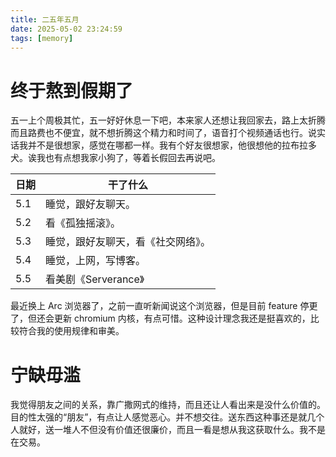 ```yaml
---
title: 二五年五月
date: 2025-05-02 23:24:59
tags: [memory]
---
```


# 终于熬到假期了

五一上个周极其忙，五一好好休息一下吧，本来家人还想让我回家去，路上太折腾而且路费也不便宜，就不想折腾这个精力和时间了，语音打个视频通话也行。说实话我并不是很想家，感觉在哪都一样。我有个好友很想家，他很想他的拉布拉多犬。诶我也有点想我家小狗了，等着长假回去再说吧。

| 日期 | 干了什么                           |
| ---- | ---------------------------------- |
| 5.1  | 睡觉，跟好友聊天。                 |
| 5.2  | 看《孤独摇滚》。                   |
| 5.3  | 睡觉，跟好友聊天，看《社交网络》。 |
| 5.4  | 睡觉，上网，写博客。               |
| 5.5  | 看美剧《Serverance》               |

最近换上 Arc 浏览器了，之前一直听新闻说这个浏览器，但是目前 feature 停更了，但还会更新 chromium 内核，有点可惜。这种设计理念我还是挺喜欢的，比较符合我的使用规律和审美。

# 宁缺毋滥

我觉得朋友之间的关系，靠广撒网式的维持，而且还让人看出来是没什么价值的。目的性太强的“朋友”，有点让人感觉恶心。并不想交往。送东西这种事还是就几个人就好，送一堆人不但没有价值还很廉价，而且一看是想从我这获取什么。我不是在交易。

